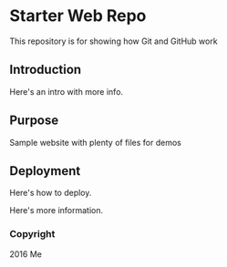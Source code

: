 # Starter Web Repo

This repository is for showing how Git and GitHub work

## Introduction

Here's an intro with more info.

## Purpose

Sample website with plenty of files for demos

## Deployment

Here's how to deploy.

Here's more information.

### Copyright
2016 Me